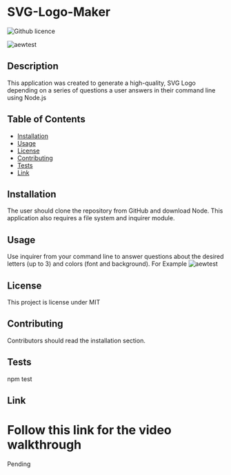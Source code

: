 # SVG-Logo-Maker
  ![Github licence](http://img.shields.io/badge/license-MIT-blue.svg)

![aewtest](https://github.com/kingcaliente/SVG-Logo-Maker/assets/15383027/896399b1-5826-403f-a20b-95dafd7b2883)

  ## Description 
  This application was created to generate a high-quality, SVG Logo depending on a series of questions a user answers in their command line using Node.js

  ## Table of Contents
  * [Installation](#installation)
  * [Usage](#usage)
  * [License](#license)
  * [Contributing](#contributing)
  * [Tests](#tests)
  * [Link](#link)
  
  ## Installation 
  The user should clone the repository from GitHub and download Node. This application also requires a file system and inquirer module. 

  ## Usage 
  Use inquirer from your command line to answer questions about the desired letters (up to 3) and colors (font and background). 
  For Example
  ![aewtest](https://github.com/kingcaliente/SVG-Logo-Maker/assets/15383027/896399b1-5826-403f-a20b-95dafd7b2883)

  ## License 
  This project is license under MIT

  ## Contributing 
  Contributors should read the installation section. 

  ## Tests
  npm test

## Link 
# Follow this link for the video walkthrough

Pending
